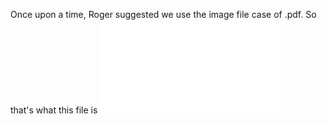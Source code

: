 Once upon a time, Roger suggested we use the image file case of .pdf.
So that's what this file is ![for](image.pdf)